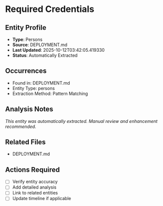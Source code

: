 # Required Credentials

## Entity Profile
- **Type**: Persons
- **Source**: DEPLOYMENT.md
- **Last Updated**: 2025-10-12T03:42:05.419330
- **Status**: Automatically Extracted

## Occurrences
- Found in: DEPLOYMENT.md
- Entity Type: persons
- Extraction Method: Pattern Matching

## Analysis Notes
*This entity was automatically extracted. Manual review and enhancement recommended.*

## Related Files
- DEPLOYMENT.md

## Actions Required
- [ ] Verify entity accuracy
- [ ] Add detailed analysis
- [ ] Link to related entities
- [ ] Update timeline if applicable
